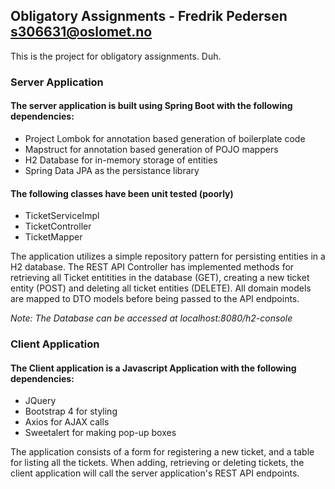 ## Obligatory Assignments - Fredrik Pedersen s306631@oslomet.no

This is the project for obligatory assignments. Duh.

### Server Application

#### The server application is built using Spring Boot with the following dependencies:
 - Project Lombok for annotation based generation of boilerplate code
 - Mapstruct for annotation based generation of POJO mappers
 - H2 Database for in-memory storage of entities
 - Spring Data JPA as the persistance library
 
#### The following classes have been unit tested (poorly)
 - TicketServiceImpl
 - TicketController
 - TicketMapper
 
The application utilizes a simple repository pattern for persisting entities in a H2 database.
The REST API Controller has implemented methods for retrieving all Ticket entitities in the database (GET), creating a new ticket entity (POST) and deleting all ticket entities (DELETE).
All domain models are mapped to DTO models before being passed to the API endpoints.

*Note: The Database can be accessed at localhost:8080/h2-console*

### Client Application

#### The Client application is a Javascript Application with the following dependencies:
 - JQuery
 - Bootstrap 4 for styling
 - Axios for AJAX calls
 - Sweetalert for making pop-up boxes
 
The application consists of a form for registering a new ticket, and a table for listing all the tickets. 
When adding, retrieving or deleting tickets, the client application will call the server application's REST API endpoints. 